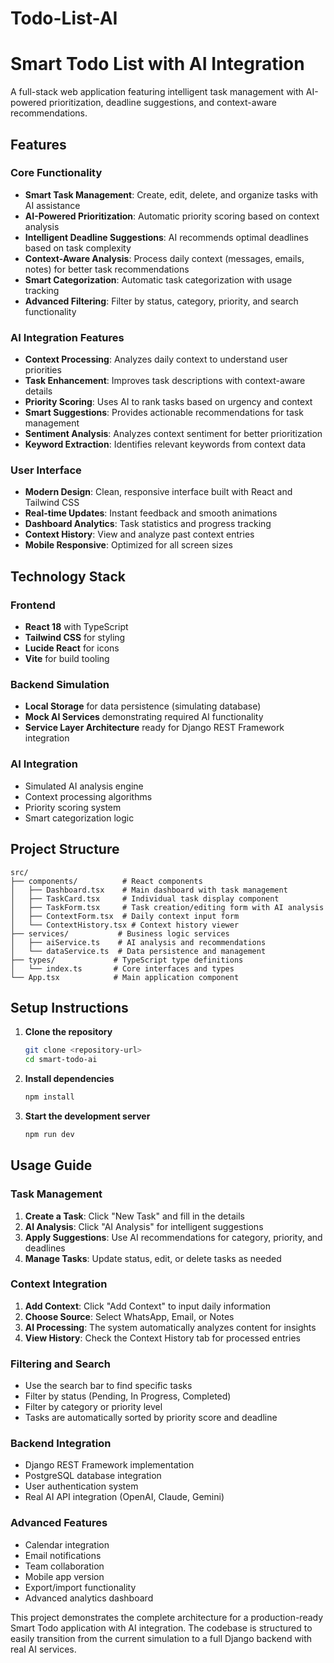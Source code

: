 # Todo-List-AI

# Smart Todo List with AI Integration

A full-stack web application featuring intelligent task management with AI-powered prioritization, deadline suggestions, and context-aware recommendations.

## Features

### Core Functionality
- **Smart Task Management**: Create, edit, delete, and organize tasks with AI assistance
- **AI-Powered Prioritization**: Automatic priority scoring based on context analysis
- **Intelligent Deadline Suggestions**: AI recommends optimal deadlines based on task complexity
- **Context-Aware Analysis**: Process daily context (messages, emails, notes) for better task recommendations
- **Smart Categorization**: Automatic task categorization with usage tracking
- **Advanced Filtering**: Filter by status, category, priority, and search functionality

### AI Integration Features
- **Context Processing**: Analyzes daily context to understand user priorities
- **Task Enhancement**: Improves task descriptions with context-aware details
- **Priority Scoring**: Uses AI to rank tasks based on urgency and context
- **Smart Suggestions**: Provides actionable recommendations for task management
- **Sentiment Analysis**: Analyzes context sentiment for better prioritization
- **Keyword Extraction**: Identifies relevant keywords from context data

### User Interface
- **Modern Design**: Clean, responsive interface built with React and Tailwind CSS
- **Real-time Updates**: Instant feedback and smooth animations
- **Dashboard Analytics**: Task statistics and progress tracking
- **Context History**: View and analyze past context entries
- **Mobile Responsive**: Optimized for all screen sizes

## Technology Stack

### Frontend
- **React 18** with TypeScript
- **Tailwind CSS** for styling
- **Lucide React** for icons
- **Vite** for build tooling

### Backend Simulation
- **Local Storage** for data persistence (simulating database)
- **Mock AI Services** demonstrating required AI functionality
- **Service Layer Architecture** ready for Django REST Framework integration

### AI Integration
- Simulated AI analysis engine
- Context processing algorithms
- Priority scoring system
- Smart categorization logic

## Project Structure

```
src/
├── components/          # React components
│   ├── Dashboard.tsx    # Main dashboard with task management
│   ├── TaskCard.tsx     # Individual task display component
│   ├── TaskForm.tsx     # Task creation/editing form with AI analysis
│   ├── ContextForm.tsx  # Daily context input form
│   └── ContextHistory.tsx # Context history viewer
├── services/           # Business logic services
│   ├── aiService.ts    # AI analysis and recommendations
│   └── dataService.ts  # Data persistence and management
├── types/             # TypeScript type definitions
│   └── index.ts       # Core interfaces and types
└── App.tsx            # Main application component
```

## Setup Instructions

1. **Clone the repository**
   ```bash
   git clone <repository-url>
   cd smart-todo-ai
   ```

2. **Install dependencies**
   ```bash
   npm install
   ```

3. **Start the development server**
   ```bash
   npm run dev
   ```


## Usage Guide

### Task Management
1. **Create a Task**: Click "New Task" and fill in the details
2. **AI Analysis**: Click "AI Analysis" for intelligent suggestions
3. **Apply Suggestions**: Use AI recommendations for category, priority, and deadlines
4. **Manage Tasks**: Update status, edit, or delete tasks as needed

### Context Integration
1. **Add Context**: Click "Add Context" to input daily information
2. **Choose Source**: Select WhatsApp, Email, or Notes
3. **AI Processing**: The system automatically analyzes content for insights
4. **View History**: Check the Context History tab for processed entries

### Filtering and Search
- Use the search bar to find specific tasks
- Filter by status (Pending, In Progress, Completed)
- Filter by category or priority level
- Tasks are automatically sorted by priority score and deadline

### Backend Integration
- Django REST Framework implementation
- PostgreSQL database integration
- User authentication system
- Real AI API integration (OpenAI, Claude, Gemini)

### Advanced Features
- Calendar integration
- Email notifications
- Team collaboration
- Mobile app version
- Export/import functionality
- Advanced analytics dashboard



This project demonstrates the complete architecture for a production-ready Smart Todo application with AI integration. The codebase is structured to easily transition from the current simulation to a full Django backend with real AI services.
